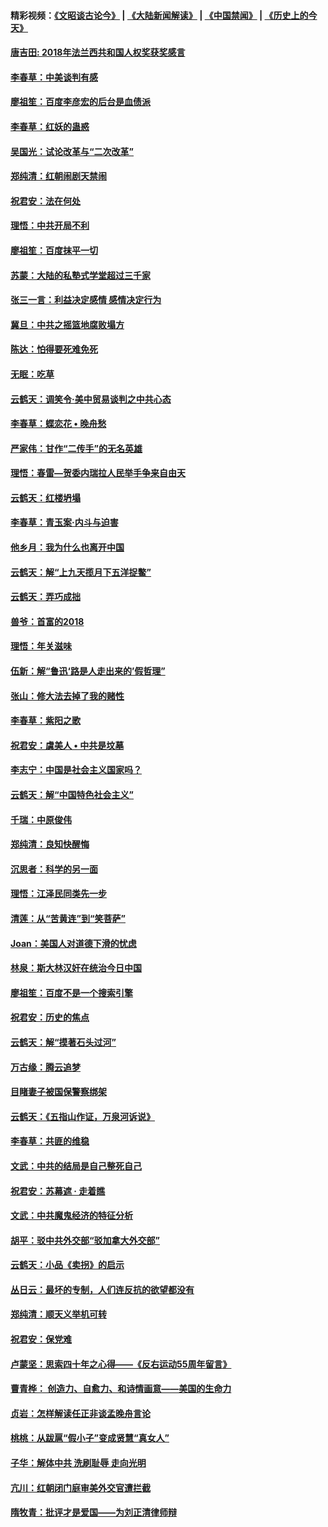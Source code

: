 #### 精彩视频：[《文昭谈古论今》](https://github.com/gfw-breaker/wenzhao) | [《大陆新闻解读》](https://github.com/gfw-breaker/ntdtv-comedy) | [《中国禁闻》](https://github.com/gfw-breaker/ntdtv-news) | [《历史上的今天》](https://github.com/gfw-breaker/today-in-history) 

#### [唐吉田: 2018年法兰西共和国人权奖获奖感言](../pages/nsc993/n11021537.md?t=02031512) 

#### [李春草：中美谈判有感](../pages/nsc993/n11019776.md?t=02031512) 

#### [廖祖笙：百度李彦宏的后台是血债派](../pages/nsc993/n11019767.md?t=02031512) 

#### [李春草：红妖的蛊惑](../pages/nsc993/n11017095.md?t=02031512) 

#### [吴国光：试论改革与“二次改革”](../pages/nsc993/n11017055.md?t=02031512) 

#### [郑纯清：红朝闹剧天禁闹](../pages/nsc993/n11017030.md?t=02031512) 

#### [祝君安：法在何处](../pages/nsc993/n11017021.md?t=02031512) 

#### [理悟：中共开局不利](../pages/nsc993/n11016938.md?t=02031512) 

#### [廖祖笙：百度抹平一切](../pages/nsc993/n11014925.md?t=02031512) 

#### [苏蒙：大陆的私塾式学堂超过三千家](../pages/nsc993/n11014334.md?t=02031512) 

#### [张三一言：利益决定感情 感情决定行为](../pages/nsc993/n11012463.md?t=02031512) 

#### [冀旦：中共之摇篮地腐败塌方](../pages/nsc993/n11009533.md?t=02031512) 

#### [陈达：怕得要死难免死](../pages/nsc993/n11009520.md?t=02031512) 

#### [无眠：吃草](../pages/nsc993/n11007940.md?t=02031512) 

#### [云鹤天：调笑令‧美中贸易谈判之中共心态](../pages/nsc993/n11007670.md?t=02031512) 

#### [李春草：蝶恋花  •  晚舟愁](../pages/nsc993/n11006605.md?t=02031512) 

#### [严家伟：甘作“二传手”的无名英雄](../pages/nsc993/n11005340.md?t=02031512) 

#### [理悟：春雷—贺委内瑞拉人民举手争来自由天](../pages/nsc993/n11005334.md?t=02031512) 

#### [云鹤天：红楼坍塌](../pages/nsc993/n11005318.md?t=02031512) 

#### [李春草：青玉案·内斗与迫害](../pages/nsc993/n11005306.md?t=02031512) 

#### [他乡月：我为什么也离开中国](../pages/nsc993/n11003553.md?t=02031512) 

#### [云鹤天：解“上九天揽月下五洋捉鳖”](../pages/nsc993/n11000750.md?t=02031512) 

#### [云鹤天：弄巧成拙](../pages/nsc993/n11000722.md?t=02031512) 

#### [兽爷：首富的2018](../pages/nsc993/n11000693.md?t=02031512) 

#### [理悟：年关滋味](../pages/nsc993/n10998847.md?t=02031512) 

#### [伍新：解“鲁迅‘路是人走出来的’假哲理”](../pages/nsc993/n10998777.md?t=02031512) 

#### [张山：修大法去掉了我的赌性](../pages/nsc993/n10997702.md?t=02031512) 

#### [李春草：紫阳之歌](../pages/nsc993/n10997679.md?t=02031512) 

#### [祝君安：虞美人 • 中共是坟墓](../pages/nsc993/n10996090.md?t=02031512) 

#### [李志宁：中国是社会主义国家吗？](../pages/nsc993/n10996097.md?t=02031512) 

#### [云鹤天：解“中国特色社会主义”](../pages/nsc993/n10996043.md?t=02031512) 

#### [千瑞：中原俊伟](../pages/nsc993/n10995401.md?t=02031512) 

#### [郑纯清：良知快醒悔](../pages/nsc993/n10995385.md?t=02031512) 

#### [沉思者：科学的另一面](../pages/nsc993/n10996074.md?t=02031512) 

#### [理悟：江泽民同类先一步](../pages/nsc993/n10995378.md?t=02031512) 

#### [清莲：从“苦黄连”到“笑菩萨”](../pages/nsc993/n10995466.md?t=02031512) 

#### [Joan：美国人对道德下滑的忧虑](../pages/nsc993/n10995424.md?t=02031512) 

#### [林泉：斯大林汉奸在统治今日中国](../pages/nsc993/n10995210.md?t=02031512) 

#### [廖祖笙：百度不是一个搜索引擎](../pages/nsc993/n10994961.md?t=02031512) 

#### [祝君安：历史的焦点](../pages/nsc993/n10994925.md?t=02031512) 

#### [云鹤天：解“摸著石头过河”](../pages/nsc993/n10993325.md?t=02031512) 

#### [万古缘：腾云追梦](../pages/nsc993/n10993120.md?t=02031512) 

#### [目睹妻子被国保警察绑架](../pages/nsc993/n10991525.md?t=02031512) 

#### [云鹤天：《五指山作证，万泉河诉说》](../pages/nsc993/n10991603.md?t=02031512) 

#### [李春草：共匪的维稳](../pages/nsc993/n10991348.md?t=02031512) 

#### [文武：中共的结局是自己整死自己](../pages/nsc993/n10989899.md?t=02031512) 

#### [祝君安：苏幕遮 · 走着瞧](../pages/nsc993/n10988901.md?t=02031512) 

#### [文武：中共魔鬼经济的特征分析](../pages/nsc993/n10987387.md?t=02031512) 

#### [胡平：驳中共外交部“驳加拿大外交部”](../pages/nsc993/n10987378.md?t=02031512) 

#### [云鹤天：小品《卖拐》的启示](../pages/nsc993/n10984392.md?t=02031512) 

#### [丛日云：最坏的专制，人们连反抗的欲望都没有](../pages/nsc993/n10984377.md?t=02031512) 

#### [郑纯清：顺天义举机可转](../pages/nsc993/n10984369.md?t=02031512) 

#### [祝君安：保党难](../pages/nsc993/n10984362.md?t=02031512) 

#### [卢蒙坚：思索四十年之心得——《反右运动55周年留言》](../pages/nsc993/n10984355.md?t=02031512) 

#### [曹青桦： 创造力、自愈力、和诗情画意——美国的生命力](../pages/nsc993/n10984216.md?t=02031512) 

#### [贞岩：怎样解读任正非谈孟晚舟言论](../pages/nsc993/n10984650.md?t=02031512) 

#### [桃桃：从跋扈“假小子”变成贤慧“真女人”](../pages/nsc993/n10984416.md?t=02031512) 

#### [子华：解体中共 洗刷耻辱 走向光明](../pages/nsc993/n10984019.md?t=02031512) 

#### [亢川：红朝闭门庭审美外交官遭拦截](../pages/nsc993/n10984050.md?t=02031512) 

#### [隋牧青：批评才是爱国——为刘正清律师辩](../pages/nsc993/n10983057.md?t=02031512) 

